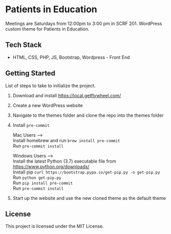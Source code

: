 # Patients in Education

Meetings are Saturdays from 12:00pm to 3:00 pm in SCRF 201.
WordPress custom theme for Patients in Education.

## Tech Stack
- HTML, CSS, PHP, JS, Bootstrap, Wordpress - Front End

## Getting Started
List of steps to take to initialize the project.
1. Download and install <https://local.getflywheel.com/>
2. Create a new WordPress website
3. Navigate to the themes folder and clone the repo into the themes folder
4. Install `pre-commit`

   Mac Users -->\
   Install homebrew and run `brew install pre-commit`\
   Run `pre-commit install`

   Windows Users -->\
   Install the latest Python (3.7) executable file from <https://www.python.org/downloads/>\
   Install pip `curl https://bootstrap.pypa.io/get-pip.py -o get-pip.py`\
   Run `python get-pip.py`\
   Run `pip install pre-commit`\
   Run `pre-commit install`
5. Start up the website and use the new cloned theme as the default theme

## License
This project is licensed under the MIT License.
